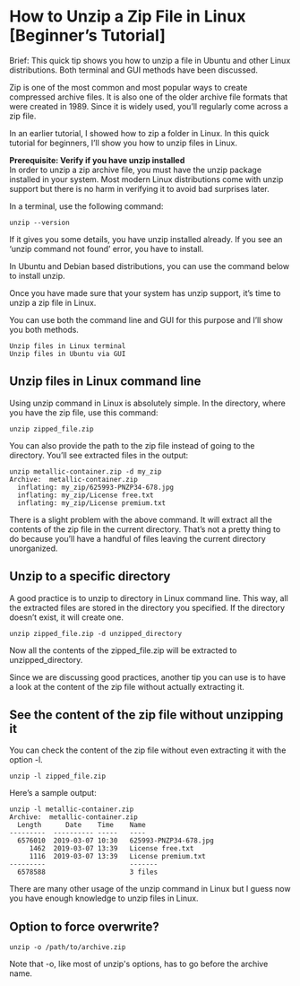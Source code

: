 # How to Unzip a Zip File in Linux [Beginner’s Tutorial]

Brief: This quick tip shows you how to unzip a file in Ubuntu and other Linux distributions. Both terminal and GUI methods have been discussed.

Zip is one of the most common and most popular ways to create compressed archive files. It is also one of the older archive file formats that were created in 1989. Since it is widely used, you’ll regularly come across a zip file.

In an earlier tutorial, I showed how to zip a folder in Linux. In this quick tutorial for beginners, I’ll show you how to unzip files in Linux.

**Prerequisite: Verify if you have unzip installed**  
In order to unzip a zip archive file, you must have the unzip package installed in your system. Most modern Linux distributions come with unzip support but there is no harm in verifying it to avoid bad surprises later.

In a terminal, use the following command:
```
unzip --version
```

If it gives you some details, you have unzip installed already. If you see an ‘unzip command not found’ error, you have to install.  

In Ubuntu and Debian based distributions, you can use the command below to install unzip.  

Once you have made sure that your system has unzip support, it’s time to unzip a zip file in Linux.

You can use both the command line and GUI for this purpose and I’ll show you both methods.

    Unzip files in Linux terminal
    Unzip files in Ubuntu via GUI

## Unzip files in Linux command line

Using unzip command in Linux is absolutely simple. In the directory, where you have the zip file, use this command:

```
unzip zipped_file.zip
```

You can also provide the path to the zip file instead of going to the directory. You’ll see extracted files in the output:
```
unzip metallic-container.zip -d my_zip
Archive:  metallic-container.zip
  inflating: my_zip/625993-PNZP34-678.jpg  
  inflating: my_zip/License free.txt  
  inflating: my_zip/License premium.txt
```

There is a slight problem with the above command. It will extract all the contents of the zip file in the current directory. That’s not a pretty thing to do because you’ll have a handful of files leaving the current directory unorganized.

## Unzip to a specific directory

A good practice is to unzip to directory in Linux command line. This way, all the extracted files are stored in the directory you specified. If the directory doesn’t exist, it will create one.

```
unzip zipped_file.zip -d unzipped_directory
```

Now all the contents of the zipped_file.zip will be extracted to unzipped_directory.

Since we are discussing good practices, another tip you can use is to have a look at the content of the zip file without actually extracting it.

## See the content of the zip file without unzipping it

You can check the content of the zip file without even extracting it with the option -l.

```
unzip -l zipped_file.zip
```

Here’s a sample output:
```
unzip -l metallic-container.zip 
Archive:  metallic-container.zip
  Length      Date    Time    Name
---------  ---------- -----   ----
  6576010  2019-03-07 10:30   625993-PNZP34-678.jpg
     1462  2019-03-07 13:39   License free.txt
     1116  2019-03-07 13:39   License premium.txt
---------                     -------
  6578588                     3 files
```

There are many other usage of the unzip command in Linux but I guess now you have enough knowledge to unzip files in Linux.

## Option to force overwrite?
    unzip -o /path/to/archive.zip
Note that -o, like most of unzip's options, has to go before the archive name.
